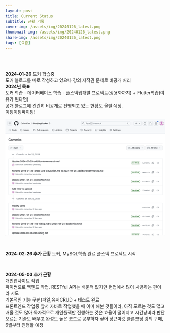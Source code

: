 ```yaml
---
layout: post
title: Current Status
subtitle: 근황 기록
cover-img: /assets/img/20240126_latest.png
thumbnail-img: /assets/img/20240126_latest.png
share-img: /assets/img/20240126_latest.png
tags: [요즘]
---
```

       
<br><br>

**2024-01-26**
도커 학습중  
도커 블로그를 따로 작성하고 있으나 강의 저작권 문제로 비공개 처리  
**2024년 목표**   
도커 학습 - 데이터베이스 학습 - 풀스택웹개발 프로젝트(상용화까지) + Flutter학습(여유가 된다면)  
공개 블로그에 간간히 비공개로 진행되고 있는 현황도 올릴 예정.  
이팅이팅파이팅!  
  
![1](/assets/img/20240126_latest.png)  

<br>

**2024-02-26 추가 근황**
도커, MySQL학습 완료 
풀스택 프로젝트 시작

<br>

**2024-05-03 추가 근황**  
개인웹사이트 작업  
파이썬으로 백엔드 작업. RESTful API는 배운적 없지만 현업에서 많이 사용하는 편이라 시도   
기본적인 기능 구현(파일,유저CRUD + 테스트 완료  
프론트엔드 작업중 앞서 자바로 작업했을 때 이미 해본 것들이라, 아직 모르는 것도 많고 배울 것도 많아 독자적으로 개인플젝만 진행하는 것은 효율이 떨어지고 시간낭비라 판단    
모르는 기술도 배우고 완성도 높은 코드로 공부하자 싶어 당근마켓 클론코딩 강의 구매, 6월부터 진행할 예정  

<br>
